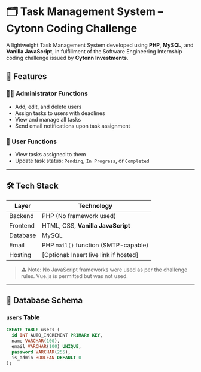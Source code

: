 # 🗂️ Task Management System – Cytonn Coding Challenge

A lightweight Task Management System developed using **PHP**, **MySQL**, and **Vanilla JavaScript**, in fulfillment of the Software Engineering Internship coding challenge issued by **Cytonn Investments**.

## 🚀 Features

### 👨‍💼 Administrator Functions
- Add, edit, and delete users
- Assign tasks to users with deadlines
- View and manage all tasks
- Send email notifications upon task assignment

### 👤 User Functions
- View tasks assigned to them
- Update task status: `Pending`, `In Progress`, or `Completed`

---

## 🛠️ Tech Stack

| Layer       | Technology           |
|-------------|----------------------|
| Backend     | PHP (No framework used) |
| Frontend    | HTML, CSS, **Vanilla JavaScript** |
| Database    | MySQL |
| Email       | PHP `mail()` function (SMTP-capable) |
| Hosting     | [Optional: Insert live link if hosted] |

> ⚠️ Note: No JavaScript frameworks were used as per the challenge rules. Vue.js is permitted but was not used.

---

## 🧱 Database Schema

### `users` Table
```sql
CREATE TABLE users (
  id INT AUTO_INCREMENT PRIMARY KEY,
  name VARCHAR(100),
  email VARCHAR(100) UNIQUE,
  password VARCHAR(255),
  is_admin BOOLEAN DEFAULT 0
);
